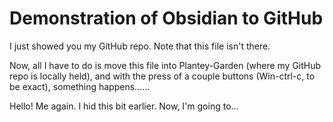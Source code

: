 # Demonstration of Obsidian to GitHub

I just showed you my GitHub repo. Note that this file isn't there.


Now, all I have to do is move this file into Plantey-Garden (where my GitHub repo is locally held), and with the press of a couple buttons (Win-ctrl-c, to be exact), something happens......

























Hello! Me again. I hid this bit earlier. Now, I'm going to...

